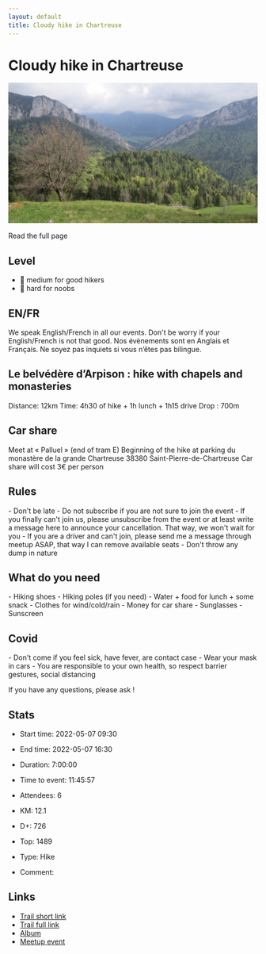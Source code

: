 ```yaml
---
layout: default
title: Cloudy hike in Chartreuse
---
```


# Cloudy hike in Chartreuse

![2022-05-07](/Stats/img/orig/2022-05-07.jpg)

Read the full page

## Level

* 🔵 medium for good hikers
* 🔴 hard for noobs

## EN/FR
We speak English/French in all our events. Don't be worry if your English/French is not that good. Nos évènements sont en Anglais et Français. Ne soyez pas inquiets si vous n’êtes pas bilingue.

## Le belvédère d’Arpison : hike with chapels and monasteries
Distance: 12km
Time: 4h30 of hike + 1h lunch + 1h15 drive
Drop : 700m

## Car share
Meet at « Palluel » (end of tram E)
Beginning of the hike at parking du monastère de la grande Chartreuse 38380 Saint-Pierre-de-Chartreuse
Car share will cost 3€ per person

## Rules
\- Don't be late
\- Do not subscribe if you are not sure to join the event
\- If you finally can't join us\, please unsubscribe from the event or at least write a message here to announce your cancellation\. That way\, we won't wait for you
\- If you are a driver and can't join\, please send me a message through meetup ASAP\, that way I can remove available seats
\- Don't throw any dump in nature

## What do you need
\- Hiking shoes
\- Hiking poles \(if you need\)
\- Water \+ food for lunch \+ some snack
\- Clothes for wind/cold/rain
\- Money for car share
\- Sunglasses
\- Sunscreen

## Covid
\- Don't come if you feel sick\, have fever\, are contact case
\- Wear your mask in cars
\- You are responsible to your own health\, so respect barrier gestures\, social distancing

If you have any questions, please ask !

## Stats

- Start time: 2022-05-07 09:30
- End time: 2022-05-07 16:30
- Duration: 7:00:00
- Time to event: 11:45:57
- Attendees: 6

- KM: 12.1
- D+: 726
- Top: 1489
- Type: Hike
- Comment: 

## Links

- [Trail short link](https://s.42l.fr/MjNwH-I2)
- [Trail full link]()
- [Album](https://binnette.github.io/GacImg2022/2022-05-07-Cloudy-hike-in-Chartreuse.html)
- [Meetup event](https://www.meetup.com/grenoble-adventure-club-english-french/events/285748339/)
